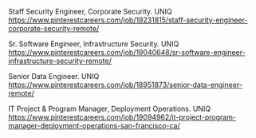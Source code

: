 Staff Security Engineer, Corporate Security. UNIQ https://www.pinterestcareers.com/job/19231815/staff-security-engineer-corporate-security-remote/

Sr. Software Engineer, Infrastructure Security. UNIQ https://www.pinterestcareers.com/job/19040648/sr-software-engineer-infrastructure-security-remote/

Senior Data Engineer. UNIQ https://www.pinterestcareers.com/job/18951873/senior-data-engineer-remote/

IT Project & Program Manager, Deployment Operations. UNIQ https://www.pinterestcareers.com/job/19094962/it-project-program-manager-deployment-operations-san-francisco-ca/

